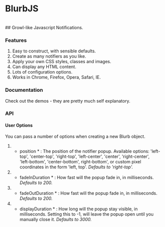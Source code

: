 # BlurbJS

<br>
## Growl-like Javascript Notifications.

### Features 
1. Easy to construct, with sensible defaults. 
2. Create as many notifiers as you like. 
3. Apply your own CSS styles, classes and images.
4. Can display any HTML content.
5. Lots of configuration options.
6. Works in Chrome, Firefox, Opera, Safari, IE.

### Documentation
Check out the demos - they are pretty much self explanatory.

### API

#### User Options
You can pass a number of options when creating a new Blurb object.

1. * position * : The position of the notifier popup. 
                  Available options: 'left-top', 'center-top', 'right-top', 'left-center', 'center', 'right-center', 'left-bottom', 'center-bottom', right-bottom', or 
                  custom pixel coordinates in the form 'left, top'. _Defaults to 'right-top'._
2. * fadeInDuration * : How fast will the popup fade in, in milliseconds. _Defaults to 200._
3. * fadeOutDuration * : How fast will the popup fade in, in milliseconds. _Defaults to 200._
4. * displayDuration * : How long will the popup stay visible, in milliseconds. Setting this to -1, will leave the popup open until you manually close it. _Defaults to 3000._